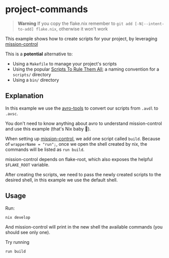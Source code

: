 # project-commands

> **Warning**
> If you copy the flake.nix remember to `git add [-N|--intent-to-add] flake.nix`, otherwise it won't work

This example shows how to create scripts for your project, by leveraging [mission-control](https://github.com/Platonic-Systems/mission-control)

This is a **potential** alternative to:

- Using a `Makefile` to manage your project's scripts
- Using the popular [Scripts To Rule Them All](https://github.com/github/scripts-to-rule-them-all); a naming convention for a `scripts/` directory
- Using a `bin/` directory

## Explanation

In this example we use the [avro-tools](https://avro.apache.org/) to convert our scripts from `.avdl` to `.avsc`.

You don't need to know anything about avro to understand mission-control and use this example (that's Nix baby 🚀).

When setting up [mission-control](https://github.com/Platonic-Systems/mission-control), we add
one script called `build`. Because of `wrapperName = "run";`, once we open the shell created by nix,
the commands will be listed as `run build`.

mission-control depends on flake-root, which also exposes the helpful `$FLAKE_ROOT` variable.

After creating the scripts, we need to pass the newly created scripts to the desired shell, in this example we use the default shell.

## Usage

Run:

```sh
nix develop
```

And mission-control will print in the new shell the available commands (you should see only one).

Try running

```sh
run build
```
